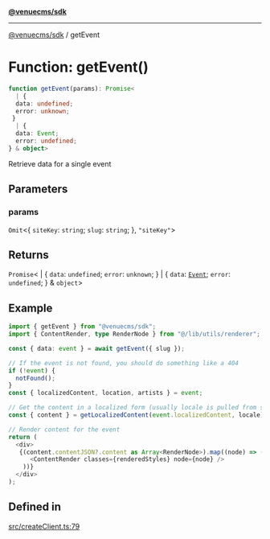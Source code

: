 [**@venuecms/sdk**](../Index.md)

***

[@venuecms/sdk](../Index.md) / getEvent

# Function: getEvent()

```ts
function getEvent(params): Promise<
  | {
  data: undefined;
  error: unknown;
 }
  | {
  data: Event;
  error: undefined;
} & object>
```

Retrieve data for a single event

## Parameters

### params

`Omit`\<\{
  `siteKey`: `string`;
  `slug`: `string`;
 \}, `"siteKey"`\>

## Returns

`Promise`\<
  \| \{
  `data`: `undefined`;
  `error`: `unknown`;
 \}
  \| \{
  `data`: [`Event`](../type-aliases/Event.md);
  `error`: `undefined`;
 \} & `object`\>

## Example

```typescript
import { getEvent } from "@venuecms/sdk";
import { ContentRender, type RenderNode } from "@/lib/utils/renderer";

const { data: event } = await getEvent({ slug });

// If the event is not found, you should do something like a 404
if (!event) {
  notFound();
}
const { localizedContent, location, artists } = event;

// Get the content in a localized form (usually locale is pulled from somewhere like your url params)
const { content } = getLocalizedContent(event.localizedContent, locale);

// Render content for the event
return (
  <div>
   {(content.contentJSON?.content as Array<RenderNode>).map((node) => (
      <ContentRender classes={renderedStyles} node={node} />
    ))}
  </div>
);
```

## Defined in

[src/createClient.ts:79](https://github.com/venuecms/sdk/blob/7543b83415eb4130a2d88204751cb0c3e7f6d4ab/src/createClient.ts#L79)
